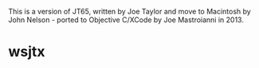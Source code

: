 This is a version of JT65, written by Joe Taylor and move to Macintosh by John Nelson - ported to Objective C/XCode by Joe Mastroianni in 2013.
# wsjtx
